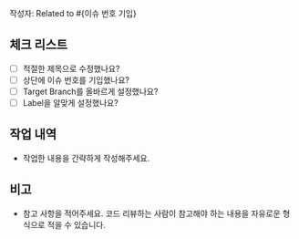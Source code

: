 작성자: 
Related to #{이슈 번호 기입}

## 체크 리스트

- [ ] 적절한 제목으로 수정했나요?
- [ ] 상단에 이슈 번호를 기입했나요?
- [ ] Target Branch를 올바르게 설정했나요?
- [ ] Label을 알맞게 설정했나요?

## 작업 내역

- 작업한 내용을 간략하게 작성해주세요.

## 비고

- 참고 사항을 적어주세요. 코드 리뷰하는 사람이 참고해야 하는 내용을 자유로운 형식으로 적을 수 있습니다.
